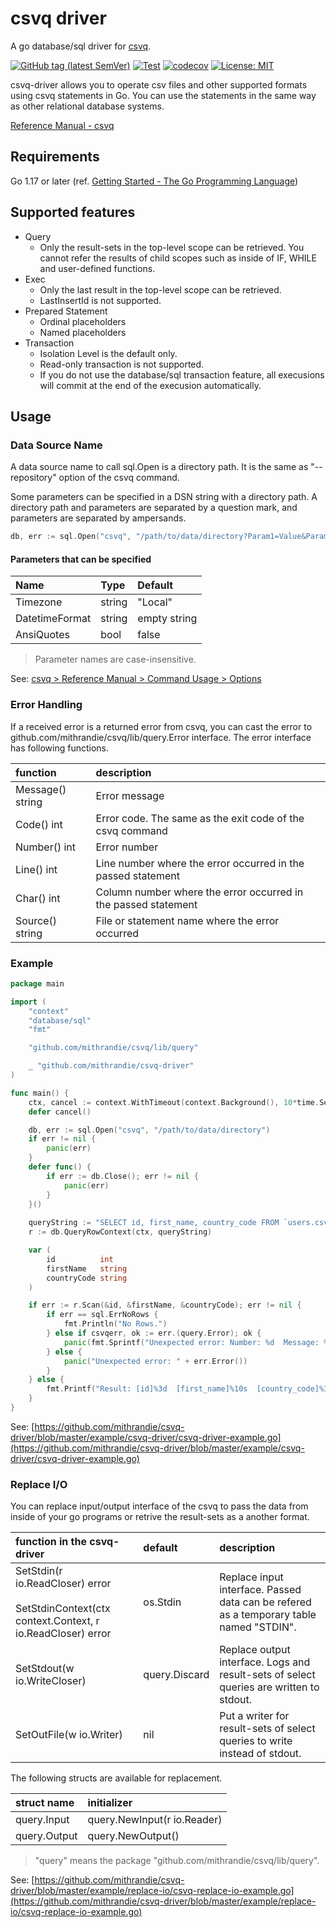 # csvq driver

A go database/sql driver for [csvq](https://github.com/mithrandie/csvq).

[![GitHub tag (latest SemVer)](https://img.shields.io/github/v/tag/mithrandie/csvq-driver?color=%2320b2aa&label=Latest&sort=semver)](https://github.com/mithrandie/csvq-driver/tags)
[![Test](https://github.com/mithrandie/csvq-driver/actions/workflows/test.yml/badge.svg)](https://github.com/mithrandie/csvq-driver/actions/workflows/test.yml)
[![codecov](https://codecov.io/gh/mithrandie/csvq-driver/branch/master/graph/badge.svg)](https://codecov.io/gh/mithrandie/csvq-driver)
[![License: MIT](https://img.shields.io/badge/License-MIT-lightgrey.svg)](https://opensource.org/licenses/MIT)


csvq-driver allows you to operate csv files and other supported formats using csvq statements in Go.
You can use the statements in the same way as other relational database systems.

[Reference Manual - csvq](https://mithrandie.github.io/csvq/reference)


## Requirements

Go 1.17 or later (ref. [Getting Started - The Go Programming Language](https://golang.org/doc/install))


## Supported features

- Query
  - Only the result-sets in the top-level scope can be retrieved.
    You cannot refer the results of child scopes such as inside of IF, WHILE and user-defined functions.
- Exec
  - Only the last result in the top-level scope can be retrieved.
  - LastInsertId is not supported.
- Prepared Statement
  - Ordinal placeholders
  - Named placeholders
- Transaction
  - Isolation Level is the default only.
  - Read-only transaction is not supported.
  - If you do not use the database/sql transaction feature, all execusions will commit at the end of the execusion automatically.

## Usage

### Data Source Name

A data source name to call sql.Open is a directory path.
It is the same as "--repository" option of the csvq command.

Some parameters can be specified in a DSN string with a directory path.
A directory path and parameters are separated by a question mark, and parameters are separated by ampersands.

```go
db, err := sql.Open("csvq", "/path/to/data/directory?Param1=Value&Param2=Value")
```

#### Parameters that can be specified

| Name | Type | Default |
| :--- | :--- | :--- |
| Timezone | string | "Local" |
| DatetimeFormat | string | empty string |
| AnsiQuotes | bool | false |

> Parameter names are case-insensitive.

See: [csvq > Reference Manual > Command Usage > Options](https://mithrandie.github.io/csvq/reference/command.html#options)


### Error Handling

If a received error is a returned error from csvq, you can cast the error to github.com/mithrandie/csvq/lib/query.Error interface.
The error interface has following functions.

| function | description |
| :--- | :--- |
| Message() string | Error message |
| Code() int       | Error code. The same as the exit code of the csvq command |
| Number() int     | Error number |
| Line() int       | Line number where the error occurred in the passed statement |
| Char() int       | Column number where the error occurred in the passed statement |
| Source() string  | File or statement name where the error occurred |

### Example

```go
package main

import (
	"context"
	"database/sql"
	"fmt"

	"github.com/mithrandie/csvq/lib/query"

	_ "github.com/mithrandie/csvq-driver"
)

func main() {
	ctx, cancel := context.WithTimeout(context.Background(), 10*time.Second)
	defer cancel()

	db, err := sql.Open("csvq", "/path/to/data/directory")
	if err != nil {
		panic(err)
	}
	defer func() {
		if err := db.Close(); err != nil {
			panic(err)
		}
	}()
	
	queryString := "SELECT id, first_name, country_code FROM `users.csv` WHERE id = '12'"
	r := db.QueryRowContext(ctx, queryString)

	var (
		id          int
		firstName   string
		countryCode string
	)

	if err := r.Scan(&id, &firstName, &countryCode); err != nil {
		if err == sql.ErrNoRows {
			fmt.Println("No Rows.")
		} else if csvqerr, ok := err.(query.Error); ok {
			panic(fmt.Sprintf("Unexpected error: Number: %d  Message: %s", csvqerr.Number(), csvqerr.Message()))
		} else {
			panic("Unexpected error: " + err.Error())
		}
	} else {
		fmt.Printf("Result: [id]%3d  [first_name]%10s  [country_code]%3s\n", id, firstName, countryCode)
	}
}
```

See: [https://github.com/mithrandie/csvq-driver/blob/master/example/csvq-driver/csvq-driver-example.go](https://github.com/mithrandie/csvq-driver/blob/master/example/csvq-driver/csvq-driver-example.go)

### Replace I/O

You can replace input/output interface of the csvq to pass the data from inside of your go programs or retrive the result-sets as a another format.

| function in the csvq-driver                          | default       | description |
| :--- | :--- | :--- |
| SetStdin(r io.ReadCloser) error<br /><br />SetStdinContext(ctx context.Context, r io.ReadCloser) error | os.Stdin      | Replace input interface. Passed data can be refered as a temporary table named "STDIN". |
| SetStdout(w io.WriteCloser)                          | query.Discard | Replace output interface. Logs and result-sets of select queries are written to stdout. |
| SetOutFile(w io.Writer)                              | nil           | Put a writer for result-sets of select queries to write instead of stdout. |

The following structs are available for replacement.

| struct name  | initializer |
| :--- | :--- |
| query.Input  | query.NewInput(r io.Reader) |
| query.Output | query.NewOutput() |

> "query" means the package "github.com/mithrandie/csvq/lib/query".


See: [https://github.com/mithrandie/csvq-driver/blob/master/example/replace-io/csvq-replace-io-example.go](https://github.com/mithrandie/csvq-driver/blob/master/example/replace-io/csvq-replace-io-example.go)
